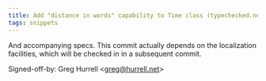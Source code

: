 ```yaml
---
title: Add "distance in words" capability to Time class (typechecked.net, 471fe24)
tags: snippets
---
```


And accompanying specs. This commit actually depends on the localization facilities, which will be checked in in a subsequent commit.

Signed-off-by: Greg Hurrell &lt;greg@hurrell.net&gt;
